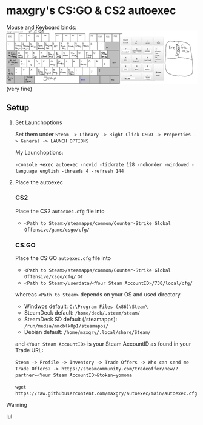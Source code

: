 # maxgry's CS:GO & CS2 autoexec

Mouse and Keyboard binds: 
![Keybinds](https://raw.githubusercontent.com/maxgry/autoexec/main/csgo_keys.png)
(very fine)

## Setup

1.  Set Launchoptions

     Set them under `Steam -> Library -> Right-Click CSGO -> Properties -> General -> LAUNCH OPTIONS`

     My Launchoptions:

     `-console +exec autoexec -novid -tickrate 128 -noborder -windowed -language english -threads 4 -refresh 144`

2.  Place the autoexec
     ### CS2
    Place the CS2 `autoexec.cfg` file into 
    - `<Path to Steam>/steamapps/common/Counter-Strike Global Offensive/game/csgo/cfg/`

     ### CS:GO
    Place the CS:GO `autoexec.cfg` file into 
    - `<Path to Steam>/steamapps/common/Counter-Strike Global Offensive/csgo/cfg/` or
    - `<Path to Steam>/userdata/<Your Steam AccountID>/730/local/cfg/`


    whereas `<Path to Steam>` depends on your OS and used directory
    - Windwos default: `C:\Program Files (x86)\Steam\`
    - SteamDeck default: `/home/deck/.steam/steam/`
    - SteamDeck SD default (/steamapps): `/run/media/mmcblk0p1/steamapps/`
    - Debian default: `/home/maxgry/.local/share/Steam/`
  
    and `<Your Steam AccountID>` is your Steam AccountID as found in your Trade URL:

    `Steam -> Profile -> Inventory -> Trade Offers -> Who can send me Trade Offers? -> https://steamcommunity.com/tradeoffer/new/?partner=<Your Steam AccountID>&token=yomoma`

     `wget https://raw.githubusercontent.com/maxgry/autoexec/main/autoexec.cfg`

> [!WARNING]
> lul
